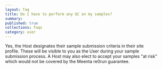 ```yaml
---
layout: faq
title: Do I have to perform any QC on my samples?
summary:
published: true
collections: faqs
category: user
---
```


Yes, the Host designates their sample submission criteria in their site profile. These will be visible to you as the User during your sample submission process.  A Host may also elect to accept your samples "at risk" which would not be covered by the Meenta re0run guarantee.
